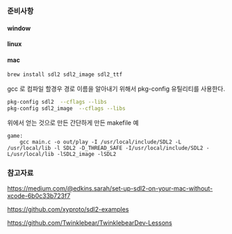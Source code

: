 
### 준비사항 

#### window

#### linux

#### mac 

``` sh
brew install sdl2 sdl2_image sdl2_ttf  
```

gcc 로 컴파일 할경우 경로 이름을 알아내기 위해서 pkg-config 유틸리티를 사용한다.
```sh
pkg-config sdl2  --cflags --libs
pkg-config sdl2_image  --cflags --libs
```

위에서 얻는 것으로 만든 간단하게 만든 makefile 예
```make
game:
	gcc main.c -o out/play -I /usr/local/include/SDL2 -L /usr/local/lib -l SDL2 -D_THREAD_SAFE -I/usr/local/include/SDL2 -L/usr/local/lib -lSDL2_image -lSDL2
```


### 참고자료

https://medium.com/@edkins.sarah/set-up-sdl2-on-your-mac-without-xcode-6b0c33b723f7

https://github.com/xyproto/sdl2-examples

https://github.com/Twinklebear/TwinklebearDev-Lessons

